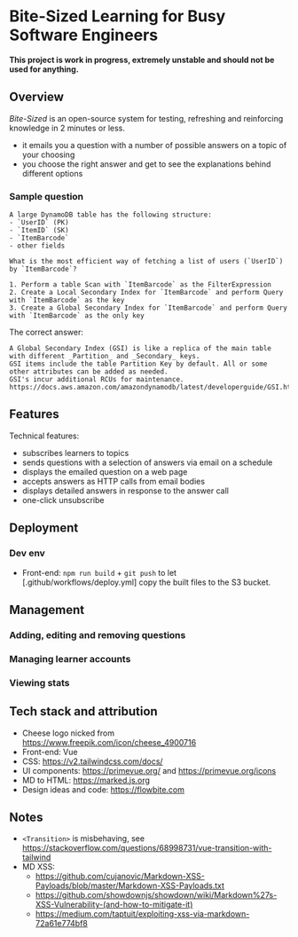 # Bite-Sized Learning for Busy Software Engineers

**This project is work in progress, extremely unstable and should not be used for anything.**

## Overview

_Bite-Sized_ is an open-source system for testing, refreshing and reinforcing knowledge in 2 minutes or less.
- it emails you a question with a number of possible answers on a topic of your choosing
- you choose the right answer and get to see the explanations behind different options

### Sample question

```
A large DynamoDB table has the following structure:
- `UserID` (PK)
- `ItemID` (SK)
- `ItemBarcode`
- other fields

What is the most efficient way of fetching a list of users (`UserID`) by `ItemBarcode`?

1. Perform a table Scan with `ItemBarcode` as the FilterExpression
2. Create a Local Secondary Index for `ItemBarcode` and perform Query with `ItemBarcode` as the key
3. Create a Global Secondary Index for `ItemBarcode` and perform Query with `ItemBarcode` as the only key
```

The correct answer:
```
A Global Secondary Index (GSI) is like a replica of the main table with different _Partition_ and _Secondary_ keys.
GSI items include the table Partition Key by default. All or some other attributes can be added as needed.
GSI's incur additional RCUs for maintenance.
https://docs.aws.amazon.com/amazondynamodb/latest/developerguide/GSI.html
```

## Features

Technical features:
- subscribes learners to topics
- sends questions with a selection of answers via email on a schedule
- displays the emailed question on a web page
- accepts answers as HTTP calls from email bodies
- displays detailed answers in response to the answer call
- one-click unsubscribe

## Deployment

### Dev env

* Front-end: `npm run build` + `git push` to let [.github/workflows/deploy.yml] copy the built files to the S3 bucket.

## Management

### Adding, editing and removing questions

### Managing learner accounts

### Viewing stats

## Tech stack and attribution

* Cheese logo nicked from https://www.freepik.com/icon/cheese_4900716
* Front-end: Vue
* CSS: https://v2.tailwindcss.com/docs/
* UI components: https://primevue.org/ and https://primevue.org/icons
* MD to HTML: https://marked.js.org
* Design ideas and code: https://flowbite.com

## Notes

* `<Transition>` is misbehaving, see https://stackoverflow.com/questions/68998731/vue-transition-with-tailwind
* MD XSS: 
  * https://github.com/cujanovic/Markdown-XSS-Payloads/blob/master/Markdown-XSS-Payloads.txt
  * https://github.com/showdownjs/showdown/wiki/Markdown%27s-XSS-Vulnerability-(and-how-to-mitigate-it)
  * https://medium.com/taptuit/exploiting-xss-via-markdown-72a61e774bf8